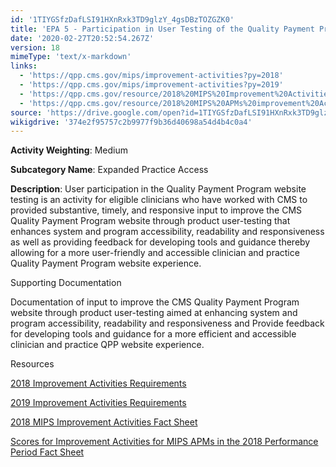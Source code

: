 ```yaml
---
id: '1TIYGSfzDafLSI91HXnRxk3TD9glzY_4gsDBzTOZGZK0'
title: 'EPA 5 - Participation in User Testing of the Quality Payment Program Website (https://qpp.cms.gov/)'
date: '2020-02-27T20:52:54.267Z'
version: 18
mimeType: 'text/x-markdown'
links:
  - 'https://qpp.cms.gov/mips/improvement-activities?py=2018'
  - 'https://qpp.cms.gov/mips/improvement-activities?py=2019'
  - 'https://qpp.cms.gov/resource/2018%20MIPS%20Improvement%20Activities%20Fact%20Sheet'
  - 'https://qpp.cms.gov/resource/2018%20MIPS%20APMs%20improvement%20Activities%20scores%20fact%20sheet'
source: 'https://drive.google.com/open?id=1TIYGSfzDafLSI91HXnRxk3TD9glzY_4gsDBzTOZGZK0'
wikigdrive: '374e2f95757c2b9977f9b36d40698a54d4b4c0a4'
---
```

**Activity Weighting**: Medium

**Subcategory Name**: Expanded Practice Access

**Description**: User participation in the Quality Payment Program website testing is an activity for eligible clinicians who have worked with CMS to provided substantive, timely, and responsive input to improve the CMS Quality Payment Program website through product user-testing that enhances system and program accessibility, readability and responsiveness as well as providing feedback for developing tools and guidance thereby allowing for a more user-friendly and accessible clinician and practice Quality Payment Program website experience.

Supporting Documentation

Documentation of input to improve the CMS Quality Payment Program website through product user-testing aimed at enhancing system and program accessibility, readability and responsiveness and Provide feedback for developing tools and guidance for a more efficient and accessible clinician and practice QPP website experience.

Resources

[2018 Improvement Activities Requirements](https://qpp.cms.gov/mips/improvement-activities?py=2018)

[2019 Improvement Activities Requirements](https://qpp.cms.gov/mips/improvement-activities?py=2019)

[2018 MIPS Improvement Activities Fact Sheet](https://qpp.cms.gov/resource/2018%20MIPS%20Improvement%20Activities%20Fact%20Sheet)

[Scores for Improvement Activities for MIPS APMs in the 2018 Performance Period Fact Sheet](https://qpp.cms.gov/resource/2018%20MIPS%20APMs%20improvement%20Activities%20scores%20fact%20sheet)
